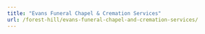 ```yaml
---
title: "Evans Funeral Chapel & Cremation Services"
url: /forest-hill/evans-funeral-chapel-and-cremation-services/
---
```

